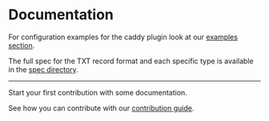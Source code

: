 <!--
Copyright 2017 - The TXTDIRECT Authors

This work is licensed under a Creative Commons Attribution-ShareAlike 4.0 International License;
you may not use this file except in compliance with the License.
You may obtain a copy of the License at
    https://creativecommons.org/licenses/by-sa/4.0/legalcode
Unless required by applicable law or agreed to in writing, documentation
distributed under the License is distributed on an "AS IS" BASIS,
WITHOUT WARRANTIES OR CONDITIONS OF ANY KIND, either express or implied.
See the License for the specific language governing permissions and
limitations under the License.
-->

# Documentation

For configuration examples for the caddy plugin look at our [examples section](/examples/README.md#configuration).

The full spec for the TXT record format and each specific type is available in the [spec directory](/spec/).

---

Start your first contribution with some documentation.

See how you can contribute with our [contribution guide](/CONTRIBUTING.md).
